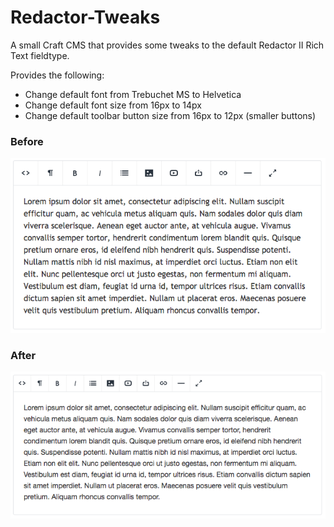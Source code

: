 # Redactor-Tweaks
A small Craft CMS that provides some tweaks to the default Redactor II Rich Text fieldtype.

Provides the following:

- Change default font from Trebuchet MS to Helvetica 
- Change default font size from 16px to 14px
- Change default toolbar button size from 16px to 12px (smaller buttons)

### Before

<img src="https://raw.githubusercontent.com/engram-design/Redactor-Tweaks/master/screenshots/before.png">

### After

<img src="https://raw.githubusercontent.com/engram-design/Redactor-Tweaks/master/screenshots/after.png">
